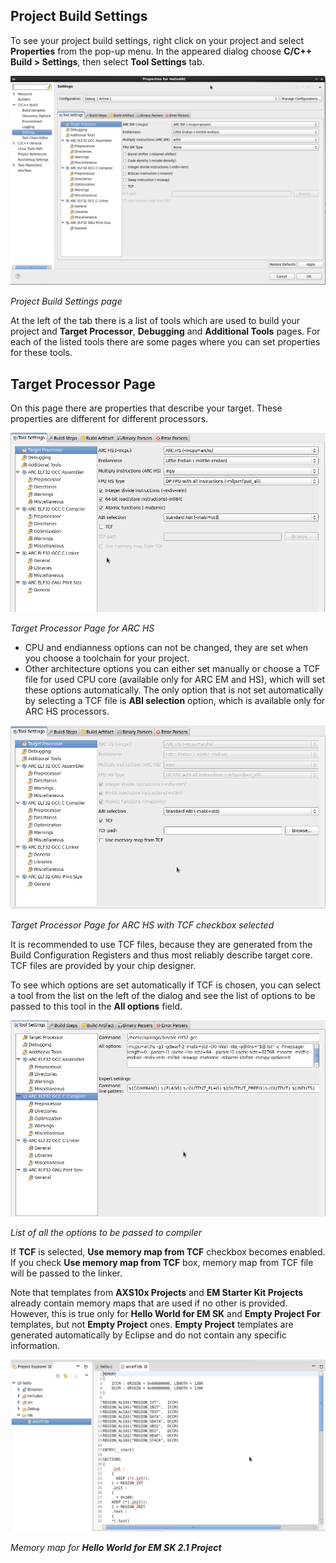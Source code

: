 ## Project Build Settings

To see your project build settings, right click on your project and select
 **Properties** from the pop-up menu. In the appeared dialog choose
 **C/C++ Build > Settings**, then select **Tool Settings** tab.

![Project Build Settings page](images/building/properties.png)

   _Project Build Settings page_

At the left of the tab there is a list of tools which are used to build your
 project and **Target Processor**, **Debugging** and **Additional Tools** pages.
For each of the listed tools there are some pages where you can set properties
 for these tools.

## Target Processor Page

On this page there are properties that describe your target. These properties
are different for different processors.

![Target Processor Page for ARC HS](images/building/hs_target_options.png)

  _Target Processor Page for ARC HS_

* CPU and endianness options can not be changed, they are set when you choose
 a toolchain for your project.
* Other architecture options you can either set manually or choose a TCF file
 for used CPU core (available only for ARC EM and HS), which will set these options
 automatically. The only option that is not set automatically by selecting
a TCF file is **ABI selection** option, which is available only for ARC HS processors.

![Target Processor Page for ARC HS with TCF checkbox selected](images/building/target_tcf_selected.png)

  _Target Processor Page for ARC HS with TCF checkbox selected_

It is recommended to use TCF files, because they are generated from the Build
 Configuration Registers and thus most reliably describe target core.
TCF files are provided by your chip designer.

To see which options are set automatically if TCF is chosen, you can select a
tool from the list on the left of the dialog and see the list of options to be
passed to this tool in the **All options** field.

![List of all the options to be passed to compiler](images/building/compiler_options_list.png)

  _List of all the options to be passed to compiler_

If **TCF** is selected, **Use memory map from TCF** checkbox becomes enabled.
If you check **Use memory map from TCF** box, memory map from TCF file will be
passed to the linker.

Note that templates from **AXS10x Projects** and **EM Starter Kit Projects**
already contain memory maps that are used if no other is provided. However,
this is true only for **Hello World for EM SK** and **Empty Project For**
templates, but not **Empty Project** ones. **Empty Project** templates are
generated automatically by Eclipse and do not contain any specific information.

![Memory map for **Hello World for EM SK 2.1 Project**](images/creating_project/memory_map.png)

  _Memory map for **Hello World for EM SK 2.1 Project**_
